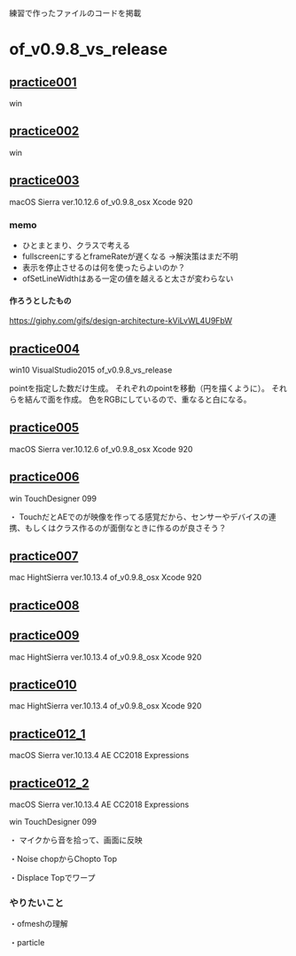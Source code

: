 練習で作ったファイルのコードを掲載

# of_v0.9.8_vs_release

## [practice001](https://youtu.be/onrBZjkGosc)

win

## [practice002](https://youtu.be/039DiNGGKnk)

win

## [practice003](https://www.youtube.com/watch?v=D4KEDgnUDO0)

macOS Sierra ver.10.12.6
of_v0.9.8_osx
Xcode 920

### memo

* ひとまとまり、クラスで考える
* fullscreenにするとframeRateが遅くなる ->解決策はまだ不明
* 表示を停止させるのは何を使ったらよいのか？
* ofSetLineWidthはある一定の値を越えると太さが変わらない

#### 作ろうとしたもの
https://giphy.com/gifs/design-architecture-kViLvWL4U9FbW

## [practice004](https://www.youtube.com/watch?v=1jn1afcPgSM&list=PLGGCQlDEkVrGsWBxsLJAg-oVClGfYlHhz&index=4)

win10
VisualStudio2015
of_v0.9.8_vs_release

pointを指定した数だけ生成。
それぞれのpointを移動（円を描くように）。
それらを結んで面を作成。
色をRGBにしているので、重なると白になる。

## [practice005](https://www.youtube.com/watch?v=Ddu3apOVv_E&t=0s&list=PLGGCQlDEkVrGsWBxsLJAg-oVClGfYlHhz&index=5)

macOS Sierra ver.10.12.6
of_v0.9.8_osx
Xcode 920

## [practice006](https://youtu.be/0WeAuu4xgps)

win
TouchDesigner 099

・ TouchだとAEでのが映像を作ってる感覚だから、センサーやデバイスの連携、もしくはクラス作るのが面倒なときに作るのが良さそう？

## [practice007](https://www.youtube.com/watch?v=42hCoVMx79g&t=0s&list=PLGGCQlDEkVrGsWBxsLJAg-oVClGfYlHhz&index=7)

mac HightSierra ver.10.13.4
of_v0.9.8_osx
Xcode 920

## [practice008](https://youtu.be/UKhnG9sUjG4)

## [practice009](https://youtu.be/0FyGmz3EGjQ)

mac HightSierra ver.10.13.4
of_v0.9.8_osx
Xcode 920

## [practice010](https://youtu.be/DXfqG6fvB_Q)

mac HightSierra ver.10.13.4
of_v0.9.8_osx
Xcode 920

## [practice012_1](https://youtu.be/PjcnkXH781Q)

macOS Sierra ver.10.13.4
AE CC2018 Expressions

## [practice012_2](https://youtu.be/V0hMRBHzwmw)

macOS Sierra ver.10.13.4
AE CC2018 Expressions

win
TouchDesigner 099

・ マイクから音を拾って、画面に反映

・Noise chopからChopto Top

・Displace Topでワープ

### やりたいこと

・ofmeshの理解

・particle
